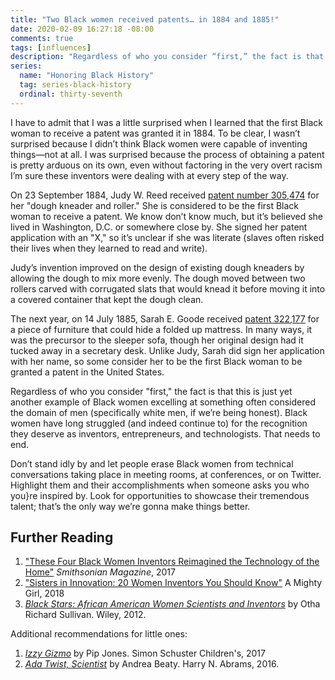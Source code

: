 ```yaml
---
title: "Two Black women received patents… in 1884 and 1885!"
date: 2020-02-09 16:27:18 -08:00
comments: true
tags: [influences]
description: "Regardless of who you consider “first,” the fact is that this is just yet another example of Black women excelling at something often considered the domain of men."
series:
  name: "Honoring Black History"
  tag: series-black-history
  ordinal: thirty-seventh
---
```


I have to admit that I was a little surprised when I learned that the first Black woman to receive a patent was granted it in 1884. To be clear, I wasn’t surprised because I didn’t think Black women were capable of inventing things—not at all. I was surprised because the process of obtaining a patent is pretty arduous on its own, even without factoring in the very overt racism I’m sure these inventors were dealing with at every step of the way.

<!-- more -->

On 23 September 1884, Judy W. Reed received [patent number 305,474](https://pdfpiw.uspto.gov/.piw?Docid=00305474) for her "dough kneader and roller." She is considered to be the first Black woman to receive a patent. We know don’t know much, but it’s believed she lived in Washington, D.C. or somewhere close by. She signed her patent application with an "X," so it’s unclear if she was literate (slaves often risked their lives when they learned to read and write).

Judy’s invention improved on the design of existing dough kneaders by allowing the dough to mix more evenly. The dough moved between two rollers carved with corrugated slats that would knead it before moving it into a covered container that kept the dough clean.

The next year, on 14 July 1885, Sarah E. Goode received [patent 322,177](https://pdfpiw.uspto.gov/.piw?Docid=00322177) for a piece of furniture that could hide a folded up mattress. In many ways, it was the precursor to the sleeper sofa, though her original design had it tucked away in a secretary desk. Unlike Judy, Sarah did sign her application with her name, so some consider her to be the first Black woman to be granted a patent in the United States.

Regardless of who you consider "first," the fact is that this is just yet another example of Black women excelling at something often considered the domain of men (specifically white men, if we’re being honest). Black women have long struggled (and indeed continue to) for the recognition they deserve as inventors, entrepreneurs, and technologists. That needs to end.

Don’t stand idly by and let people erase Black women from technical conversations taking place in meeting rooms, at conferences, or on Twitter. Highlight them and their accomplishments when someone asks you who you}re inspired by. Look for opportunities to showcase their tremendous talent; that’s the only way we’re gonna make things better.

## Further Reading

1. ["These Four Black Women Inventors Reimagined the Technology of the Home"](https://www.smithsonianmag.com/science-nature/these-four-black-women-inventors-reimagined-technology-home-180962060/) <cite>Smithsonian Magazine</cite>, 2017
2. ["Sisters in Innovation: 20 Women Inventors You Should Know"](https://www.amightygirl.com/blog?p=12223) A Mighty Girl, 2018
3. [<cite>Black Stars: African American Women Scientists and Inventors</cite>](https://archive.org/details/africanamericanw00sull) by Otha Richard Sullivan. Wiley, 2012.

Additional recommendations for little ones:

1. [<cite>Izzy Gizmo</cite>](https://www.goodreads.com/book/show/34324841-izzy-gizmo) by Pip Jones. Simon Schuster Children's, 2017
2. [<cite>Ada Twist, Scientist</cite>](https://www.goodreads.com/book/show/28507895-ada-twist-scientist) by Andrea Beaty. Harry N. Abrams, 2016.